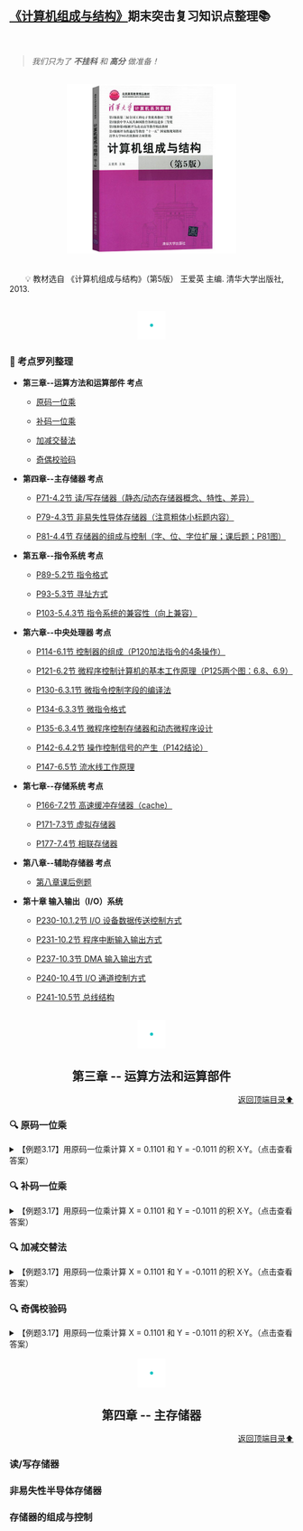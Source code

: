 ## [《计算机组成与结构》](#welcome)期末突击复习知识点整理📚

<br>

> *我们只为了 **不挂科** 和 **高分** 做准备！*

<br>
<div align="center">
    <img src="pics/bookcut.jpg" width="300">
</div>
<br>

&emsp;&emsp;💡 教材选自 《计算机组成与结构》（第5版） 王爱英 主编. 清华大学出版社, 2013. 

<br>
<div align="center">
    <img src="pics/cutline.gif" width="50">
</div>

### 📝 考点罗列整理

+ **第三章--运算方法和运算部件 考点**
    
  - [原码一位乘](#原码一位乘)
  
  - [补码一位乘](#补码一位乘)
  
  - [加减交替法](#加减交替法)
  
  - [奇偶校验码](#奇偶校验码)
  
+ **第四章--主存储器 考点**

  - [P71-4.2节 读/写存储器（静态/动态存储器概念、特性、差异）](#读写存储器)
  
  - [P79-4.3节 非易失性导体存储器（注意粗体小标题内容）](#非易失性导体存储器)
  
  - [P81-4.4节 存储器的组成与控制（字、位、字位扩展；课后题；P81图）](#存储器的组成与控制)
  
+ **第五章--指令系统 考点**

  - [P89-5.2节 指令格式](#指令格式)

  - [P93-5.3节 寻址方式](#寻址方式)
  
  - [P103-5.4.3节 指令系统的兼容性（向上兼容）](#指令系统的兼容性)

+ **第六章--中央处理器 考点**

  - [P114-6.1节 控制器的组成（P120加法指令的4条操作）](#控制器的组成)
  
  - [P121-6.2节 微程序控制计算机的基本工作原理（P125两个图：6.8、6.9）](#微程序控制计算机的基本工作原理)
  
  - [P130-6.3.1节 微指令控制字段的编译法](#微指令控制字段的编译法)
  
  - [P134-6.3.3节 微指令格式](#微指令格式)
  
  - [P135-6.3.4节 微程序控制存储器和动态微程序设计](#微程序控制存储器和动态微程序设计)
  
  - [P142-6.4.2节 操作控制信号的产生（P142结论）](#操作控制信号的产生)
  
  - [P147-6.5节 流水线工作原理](#流水线工作原理)

+ **第七章--存储系统 考点**

  - [P166-7.2节 高速缓冲存储器（cache）](#高速缓冲存储器cache)
  
  - [P171-7.3节 虚拟存储器](#虚拟存储器)
  
  - [P177-7.4节 相联存储器](#相联存储器)
  
+ **第八章--辅助存储器 考点**

  - [第八章课后例题](#第八章课后例题)
  
+ **第十章 输入输出（I/O）系统**

  - [P230-10.1.2节 I/O 设备数据传送控制方式](#IO-设备数据传送控制方式)
  
  - [P231-10.2节 程序中断输入输出方式](#程序中断输入输出方式)
  
  - [P237-10.3节 DMA 输入输出方式](#DMA-输入输出方式)
  
  - [P240-10.4节 I/O 通道控制方式](#IO-通道控制方式)
  
  - [P241-10.5节 总线结构](#总线结构)

<br>
<div align="center">
    <img src="pics/cutline.gif" width="50">
    <h2>第三章 -- 运算方法和运算部件</h2>
</div>
<div align="right">
    <a href="#-考点罗列整理">返回顶端目录⬆</a>
</div>

### 🔍 原码一位乘

<details>
    <summary>【例题3.17】用原码一位乘计算 X = 0.1101 和 Y = -0.1011 的积 X·Y。（点击查看答案）</summary>
    <br>
    <img src="pics/bookcut.jpg">
</details>
  
### 🔍 补码一位乘

<details>
    <summary>【例题3.17】用原码一位乘计算 X = 0.1101 和 Y = -0.1011 的积 X·Y。（点击查看答案）</summary>
    <br>
    <img src="pics/bookcut.jpg">
</details>

### 🔍 加减交替法

<details>
    <summary>【例题3.17】用原码一位乘计算 X = 0.1101 和 Y = -0.1011 的积 X·Y。（点击查看答案）</summary>
    <br>
    <img src="pics/bookcut.jpg">
</details>

### 🔍 奇偶校验码

<details>
    <summary>【例题3.17】用原码一位乘计算 X = 0.1101 和 Y = -0.1011 的积 X·Y。（点击查看答案）</summary>
    <br>
    <img src="pics/bookcut.jpg">
</details>

<br>
<div align="center">
    <img src="pics/cutline.gif" width="50">
    <h2>第四章 -- 主存储器</h2>
</div>
<div align="right">
    <a href="#-考点罗列整理">返回顶端目录⬆</a>
</div>

### 读/写存储器

### 非易失性半导体存储器

### 存储器的组成与控制
